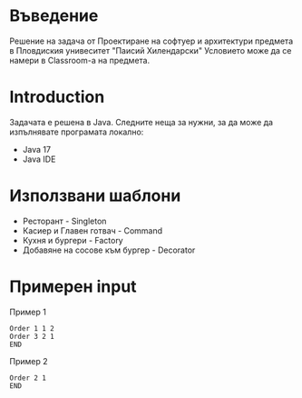 # Въведение
Решение на задача от Проектиране на софтуер и архитектури предмета в Пловдиския унивеситет "Паисий Хилендарски"
Условието може да се намери в Classroom-a на предмета.

# Introduction
Задачата е решена в Java.
Следните неща за нужни, за да може да изпълнявате програмата локално:
- Java 17
- Java IDE

# Използвани шаблони
- Ресторант -  Singleton
- Касиер и Главен готвач - Command
- Кухня и бургери - Factory
- Добавяне на сосове към бургер - Decorator

# Примерен input
Пример 1

```
Order 1 1 2
Order 3 2 1
END
```

Пример 2

```
Order 2 1
END
```
